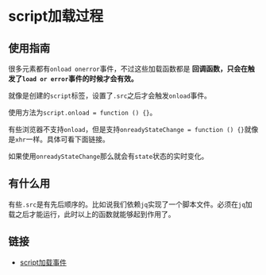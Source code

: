 # script加载过程

## 使用指南

很多元素都有`onload onerror`事件，不过这些加载函数都是 **回调函数，只会在触发了`load or error`事件的时候才会有效。**

就像是创建的`script`标签，设置了`.src`之后才会触发`onload`事件。

使用方法为`script.onload = function () {}`。

有些浏览器不支持`onload`，但是支持`onreadyStateChange = function () {}`就像是`xhr`一样。具体可看下面链接。

如果使用`onreadyStateChange`那么就会有`state`状态的实时变化。

## 有什么用

有些`.src`是有先后顺序的。比如说我们依赖`jq`实现了一个脚本文件。必须在`jq`加载之后才能运行，此时以上的函数就能够起到作用了。

## 链接

* [script加载事件](http://dafeizizhu.github.io/2013/11/25/onload-vs-onreadystatechange/)